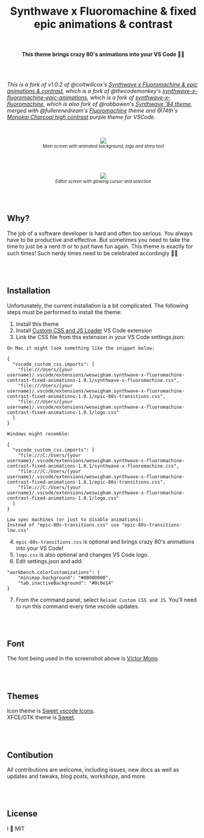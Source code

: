 <h1 align="center" >Synthwave x Fluoromachine & fixed epic animations & contrast<br/><br/>
</h1>

<p align="center"><strong>This theme brings crazy 80's animations into your VS Code 🚀🎉 </strong></p>

<br/><br/>

_This is a fork of v1.0.2 of @coltwillcox's <a href="https://github.com/coltwillcox/synthwave-x-fluoromachine-contrast">Synthwave x Fluoromachine & epic animations & contrast</a>, which is a fork of @thecodemonkey's <a href="https://github.com/thecodemonkey/synthwave-x-fluoromachine-epic-animations">synthwave-x-fluoromachine-epic-animations</a>, which is a fork of <a href="https://github.com/webrender/synthwave-x-fluoromachine">synthwave-x-fluoromachine</a>, which is also fork of @robbowen's [Synthwave '84 theme](https://marketplace.visualstudio.com/items?itemName=RobbOwen.synthwave-vscode), merged with @fullerenedream's [Fluoromachine](https://colorsublime.github.io/themes/FluoroMachine/) theme and @74th's [Monokai Charcoal high contrast](https://github.com/74th/vscode-monokaicharcoal) purple theme for VSCode._

<br/>

<p align="center">
  <img src="https://raw.githubusercontent.com/weswigham/synthwave-x-fluoromachine-contrast-fixed-animations/master/screens/main.gif" /><br/>
  <i style="font-size: .8em">Main screen with animated background, logo and shiny text</i>
</p>
<br/><br/>
<p align="center">
  <img src="https://raw.githubusercontent.com/weswigham/synthwave-x-fluoromachine-contrast-fixed-animations/master/screens/editor.gif" /><br/>
  <i style="font-size: .8em">Editor screen with glowing cursor and selection</i>
</p>

<br/> <br/>

## Why?

The job of a software developer is hard and often too serious. You always have to be productive and effective. But sometimes you need to take the time to just be a nerd 🤓 or to just have fun again. This theme is exactly for such times! Such nerdy times need to be celebrated accordingly 🎉🦄

<br/> <br/>

## Installation

Unfortunately, the current installation is a bit complicated.
The following steps must be performed to install the theme:

1. Install this theme
2. Install [Custom CSS and JS Loader](https://marketplace.visualstudio.com/items?itemName=be5invis.vscode-custom-css) VS Code extension
3. Link the CSS file from this extension in your VS Code settings.json:

```
On Mac it might look something like the snippet below:

{
  "vscode_custom_css.imports": [
    "file:///Users/{your username}/.vscode/extensions/weswigham.synthwave-x-fluoromachine-contrast-fixed-animations-1.0.1/synthwave-x-fluoromachine.css",
    "file:///Users/{your username}/.vscode/extensions/weswigham.synthwave-x-fluoromachine-contrast-fixed-animations-1.0.1/epic-80s-transitions.css",
    "file:///Users/{your username}/.vscode/extensions/weswigham.synthwave-x-fluoromachine-contrast-fixed-animations-1.0.1/logo.css"
  ]
}

Windows might resemble:

{
  "vscode_custom_css.imports": [
    "file:///C:/Users/{your username}/.vscode/extensions/weswigham.synthwave-x-fluoromachine-contrast-fixed-animations-1.0.1/synthwave-x-fluoromachine.css",
    "file:///C:/Users/{your username}/.vscode/extensions/weswigham.synthwave-x-fluoromachine-contrast-fixed-animations-1.0.1/epic-80s-transitions.css",
    "file:///C:/Users/{your username}/.vscode/extensions/weswigham.synthwave-x-fluoromachine-contrast-fixed-animations-1.0.1/logo.css"
  ]
}

Low spec machines (or just to disable animations):
Instead of "epic-80s-transitions.css" use "epic-80s-transitions-low.css"

```

4. `epic-80s-transitions.css` is optional and brings crazy 80's animations into your VS Code!
5. `logo.css` is also optional and changes VS Code logo.
6. Edit settings.json and add:

```
"workbench.colorCustomizations": {
	"minimap.background": "#00000000",
	"tab.inactiveBackground": "#0c0e14"
}
```

7. From the command panel, select `Reload Custom CSS and JS`. You'll need to run this command every time vscode updates.

<br/><br/>

## Font

The font being used in the screenshot above is [Victor Mono](https://rubjo.github.io/victor-mono/).

<br/><br/>

## Themes

Icon theme is [Sweet vscode Icons](https://marketplace.visualstudio.com/items?itemName=EliverLara.sweet-vscode-icons).
<br/>
XFCE/GTK theme is [Sweet](https://www.xfce-look.org/p/1253385).

<br/><br/>

## Contibution

All contributions are welcome, including issues, new docs as well as updates and tweaks, blog posts, workshops, and more.

<br/><br/>

## License

I 💜 MIT
